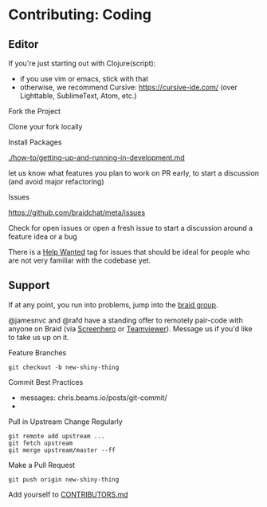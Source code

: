 # Contributing: Coding



## Editor

If you're just starting out with Clojure(script):
  - if you use vim or emacs, stick with that
  - otherwise, we recommend Cursive: https://cursive-ide.com/ (over Lighttable, SublimeText, Atom, etc.)


Fork the Project

Clone your fork locally

Install Packages


[./how-to/getting-up-and-running-in-development.md](./how-to/getting-up-and-running-in-development.md)




let us know what features you plan to work on
PR early, to start a discussion (and avoid major refactoring)


Issues

https://github.com/braidchat/meta/issues

 Check for open issues or open a fresh issue to start a discussion around a feature idea or a bug

 There is a [Help Wanted](https://github.com/braidchat/meta/issues?q=is%3Aissue+is%3Aopen+label%3Ahelp-wanted) tag for issues that should be ideal for people who are not very familiar with the codebase yet.


## Support

If at any point, you run into problems, jump into the [braid group](http://braid.chat/group/braid).

@jamesnvc and @rafd have a standing offer to remotely pair-code with anyone on Braid (via [Screenhero]() or [Teamviewer]()). Message us if you'd like to take us up on it.





Feature Branches

`git checkout -b new-shiny-thing`



Commit Best Practices

- messages: chris.beams.io/posts/git-commit/
-


Pull in Upstream Change Regularly

```
git remote add upstream ...
git fetch upstream
git merge upstream/master --ff
```


Make a Pull Request

```
git push origin new-shiny-thing
```



Add yourself to [CONTRIBUTORS.md](../CONTRIBUTORS.md)


